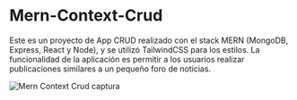 # Mern-Context-Crud
Este es un proyecto de App CRUD realizado con el stack MERN (MongoDB, Express, React y Node), 
y se utilizó TailwindCSS para los estilos. La funcionalidad de la aplicación es 
permitir a los usuarios realizar publicaciones similares a un pequeño foro de noticias.

<img src="./crud-mern-captura.png" alt="Mern Context Crud captura"> 
